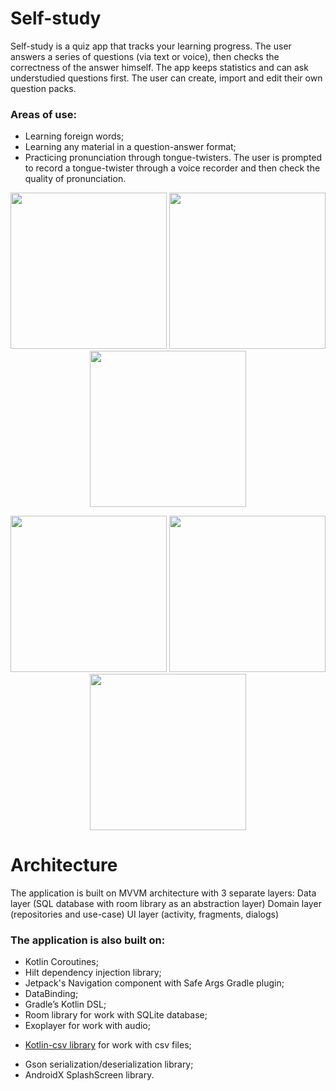 # Self-study
Self-study is a quiz app that tracks your learning progress. The user answers a series of questions (via text or voice), then checks the correctness of the answer himself. The app keeps statistics and can ask understudied questions first. The user can create, import and edit their own question packs.
<h3>Areas of use:</h3>

- Learning foreign words;
- Learning any material in a question-answer format;
- Practicing pronunciation through tongue-twisters. The user is prompted to record a tongue-twister through a voice recorder and then check the quality of pronunciation.

<p align = "center">
  <img src="https://user-images.githubusercontent.com/116489108/197391567-fce06072-88ed-40bd-ba4c-c4c143ad2586.gif" width="250">
  <img src="https://user-images.githubusercontent.com/116489108/197391577-7e88036a-c650-4d51-8920-e85a84779fef.png" width="250">
  <img src="https://user-images.githubusercontent.com/116489108/197391574-fb93484f-4cc3-4dd5-a0db-ec9122466769.png" width="250">
</p>
<p align = "center">
  <img src="https://user-images.githubusercontent.com/116489108/197391576-eee51abe-b926-4769-8221-38c3102bf3be.png" width="250">
  <img src="https://user-images.githubusercontent.com/116489108/197391579-b9e489c1-7edc-4f56-8fe7-cda2fdd01315.png" width="250">
  <img src="https://user-images.githubusercontent.com/116489108/197391580-00e46483-5d42-41ba-bdb1-427c6ec55644.png" width="250">
</p>

# Architecture
The application is built on MVVM architecture with 3 separate layers:
Data layer (SQL database with room library as an abstraction layer)
Domain layer (repositories and use-case)
UI layer (activity, fragments, dialogs)
<h3>The application is also built on:</h3>

- Kotlin Coroutines;
- Hilt dependency injection library;
- Jetpack's Navigation component with Safe Args Gradle plugin;
- DataBinding;
- Gradle’s Kotlin DSL;
- Room library for work with SQLite database;
- Exoplayer for work with audio;
- <p><a href="https://github.com/doyaaaaaken/kotlin-csv">Kotlin-csv library</a> for work with csv files;</p>
- Gson serialization/deserialization library;
- AndroidX SplashScreen library.
